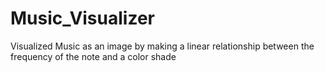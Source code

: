 # Music_Visualizer
Visualized Music as an image by making a linear relationship between the frequency of the note and a color shade
